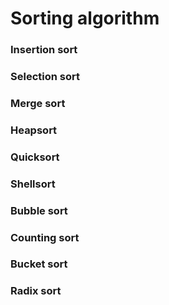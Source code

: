 # Sorting algorithm

### Insertion sort
### Selection sort

### Merge sort
### Heapsort
### Quicksort
### Shellsort

### Bubble sort

### Counting sort
### Bucket sort
### Radix sort

